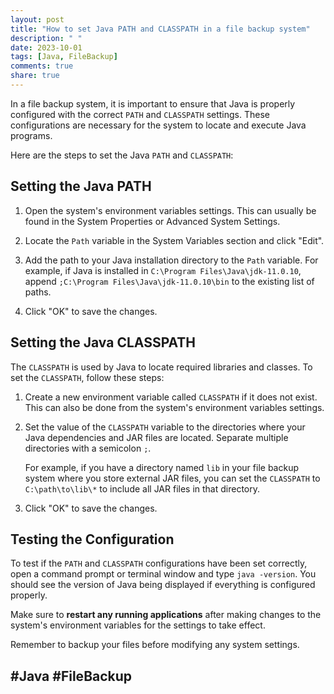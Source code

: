 ```yaml
---
layout: post
title: "How to set Java PATH and CLASSPATH in a file backup system"
description: " "
date: 2023-10-01
tags: [Java, FileBackup]
comments: true
share: true
---
```


In a file backup system, it is important to ensure that Java is properly configured with the correct `PATH` and `CLASSPATH` settings. These configurations are necessary for the system to locate and execute Java programs. 

Here are the steps to set the Java `PATH` and `CLASSPATH`:

## Setting the Java PATH
1. Open the system's environment variables settings. This can usually be found in the System Properties or Advanced System Settings.
2. Locate the `Path` variable in the System Variables section and click "Edit".

3. Add the path to your Java installation directory to the `Path` variable. For example, if Java is installed in `C:\Program Files\Java\jdk-11.0.10`, append `;C:\Program Files\Java\jdk-11.0.10\bin` to the existing list of paths.

4. Click "OK" to save the changes.

## Setting the Java CLASSPATH

The `CLASSPATH` is used by Java to locate required libraries and classes. To set the `CLASSPATH`, follow these steps:

1. Create a new environment variable called `CLASSPATH` if it does not exist. This can also be done from the system's environment variables settings.

2. Set the value of the `CLASSPATH` variable to the directories where your Java dependencies and JAR files are located. Separate multiple directories with a semicolon `;`.

   For example, if you have a directory named `lib` in your file backup system where you store external JAR files, you can set the `CLASSPATH` to `C:\path\to\lib\*` to include all JAR files in that directory.

3. Click "OK" to save the changes.

## Testing the Configuration

To test if the `PATH` and `CLASSPATH` configurations have been set correctly, open a command prompt or terminal window and type `java -version`. You should see the version of Java being displayed if everything is configured properly.

Make sure to **restart any running applications** after making changes to the system's environment variables for the settings to take effect.

Remember to backup your files before modifying any system settings.

## #Java #FileBackup